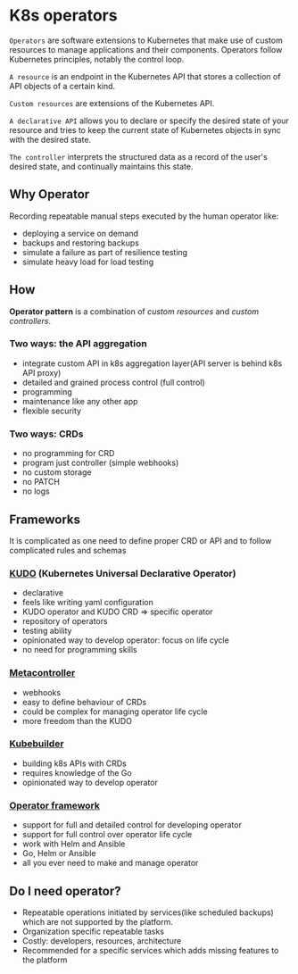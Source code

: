 # K8s operators

`Operators` are software extensions to Kubernetes that make use of custom resources to manage applications and their components. Operators follow Kubernetes principles, notably the control loop.

`A resource` is an endpoint in the Kubernetes API that stores a collection of API objects of a certain kind.

`Custom resources` are extensions of the Kubernetes API.

`A declarative API` allows you to declare or specify the desired state of your resource and tries to keep 
the current state of Kubernetes objects in sync with the desired state.

`The controller` interprets the structured data as a record of the user's desired state, and continually maintains this state.

## Why Operator

Recording repeatable manual steps executed by the human operator like:
 * deploying a service on demand
 * backups and restoring backups
 * simulate a failure as part of resilience testing
 * simulate heavy load for load testing 
 
## How

**Operator pattern** is a combination of *custom resources* and *custom controllers*. 

### Two ways: the API aggregation

  - integrate custom API in k8s aggregation layer(API server is behind k8s API proxy)
  - detailed and grained process control (full control)
  - programming 
  - maintenance like any other app
  - flexible security

### Two ways: CRDs

 - no programming for CRD
 - program just controller (simple webhooks)
 - no custom storage
 - no PATCH
 - no logs

## Frameworks

It is complicated as one need to define proper CRD or API and to follow complicated rules and schemas

### [KUDO](https://kudo.dev/) (Kubernetes Universal Declarative Operator)

 - declarative
 - feels like writing yaml configuration
 - KUDO operator and KUDO CRD => specific operator
 - repository of operators
 - testing ability
 - opinionated way to develop operator: focus on life cycle
 - no need for programming skills

### [Metacontroller](https://metacontroller.app/)

 - webhooks
 - easy to define behaviour of CRDs
 - could be complex for managing operator life cycle
 - more freedom than the KUDO
 
### [Kubebuilder](https://github.com/kubernetes-sigs/kubebuilder)

 - building k8s APIs with CRDs
 - requires knowledge of the Go
 - opinionated way to develop operator
 
### [Operator framework](https://sdk.operatorframework.io/)
 
 - support for full and detailed control for developing operator
 - support for full control over operator life cycle
 - work with Helm and Ansible
 - Go, Helm or Ansible
 - all you ever need to make and manage operator
 
## Do I need operator?

 * Repeatable operations initiated by services(like scheduled backups)
   which are not supported by the platform.
 * Organization specific repeatable tasks
 * Costly: developers, resources, architecture
 * Recommended for a specific services which adds missing features to the platform 


